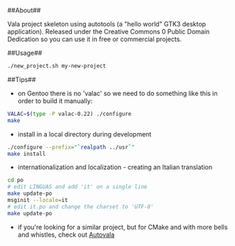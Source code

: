 ##About##

Vala project skeleton using autotools (a "hello world" GTK3 desktop application). Released under the Creative Commons 0 Public Domain Dedication so you can use it in free or commercial projects.

##Usage##

```sh
./new_project.sh my-new-project
```

##Tips##

- on Gentoo there is no 'valac' so we need to do something like this in order to build it manually:
```sh
VALAC=$(type -P valac-0.22) ./configure
make
```

- install in a local directory during development
```sh
./configure --prefix="`realpath ../usr`"
make install
```

- internationalization and localization - creating an Italian translation
```sh
cd po
# edit LINGUAS and add 'it' on a single line
make update-po
msginit --locale=it
# edit it.po and change the charset to 'UTF-8'
make update-po

```

- if you're looking for a similar project, but for CMake and with more bells and whistles, check out [Autovala][1]


[1]: https://github.com/rastersoft/autovala

